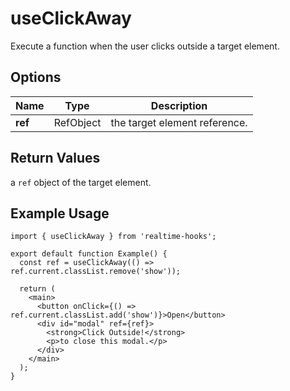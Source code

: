 # useClickAway

Execute a function when the user clicks outside a target element.

## Options

| Name    | Type      | Description                   |
| ------- | --------- | ----------------------------- |
| **ref** | RefObject | the target element reference. |

## Return Values

a `ref` object of the target element.

## Example Usage

```tsx
import { useClickAway } from 'realtime-hooks';

export default function Example() {
  const ref = useClickAway(() => ref.current.classList.remove('show'));

  return (
    <main>
      <button onClick={() => ref.current.classList.add('show')}>Open</button>
      <div id="modal" ref={ref}>
        <strong>Click Outside!</strong>
        <p>to close this modal.</p>
      </div>
    </main>
  );
}
```
